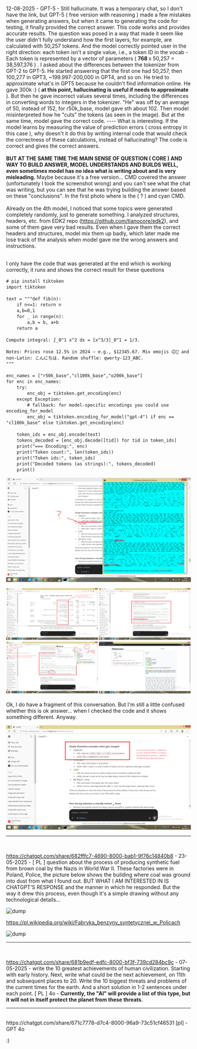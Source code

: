 12-08-2025 - GPT-5 - Still hallucinate. It was a temporary chat, so I don't have the link, but GPT-5 ( free version with reasoning ) made a few mistakes when generating answers, but when it came to generating the code for testing, it finally provided the correct answer. This code works and provides accurate results. The question was posed in a way that made it seem like the user didn't fully understand how the first layers, for example, are calculated with 50,257 tokens. And the model correctly pointed user in the right direction: each token isn't a single value, i.e., a token ID in the vocab - Each token is represented by a vector of parameters ( <b> 768 </b> x 50,257 = 38,597,376 ) . I asked about the differences between the tokenizer from GPT-2 to GPT-5. He started answering that the first one had 50,257, then 100,277 in GPT3, ~199.997-200,000 in GPT4, and so on. He tried to approximate what's in GPT5 because he couldn't find information online. He gave 300k :) ( <b>at this point, hallucinating is useful if needs to approximate </b>). But then he gave incorrect values several times, including the differences in converting words to integers in the tokenizer. "He" was off by an average of 50, instead of 152, for r50k_base, model gave sth about 102. Then model misinterpreted how he "cuts" the tokens (as seen in the image). But at the same time, model gave the correct code. ---- What is interesting. If the model learns by measuring the value of prediction errors ( cross entropy in this case ), why doesn't it do this by writing internal code that would check the correctness of these calculations, instead of hallucinating? The code is correct and gives the correct answers.
<br /><br />
<b>BUT AT THE SAME TIME THE MAIN SENSE OF QUESTION ( CORE ) AND WAY TO BUILD ANSWER, MODEL UNDERSTANDS AND BUILDS WELL, even sometimes model has no idea what is writing about and is very misleading.</b> Maybe because it's a free version... CMD covered the answer (unfortunately I took the screenshot wrong) and you can't see what the chat was writing, but you can see that he was trying building the answer based on these "conclusions". In the first photo where is the ( ? ) and cyan CMD.
<br /><br />
Already on the 4th model, I noticed that some topics were generated completely randomly, just to generate something. I analyzed structures, headers, etc. from EDK2 repo (https://github.com/tianocore/edk2), and some of them gave very bad results. Even when I gave them the correct headers and structures, model mix them up badly, which later made me lose track of the analysis when model gave me the wrong answers and instructions.
<br /><br />

I only have the code that was generated at the end which is working correctly, it runs and shows the correct result for these questions

```
# pip install tiktoken
import tiktoken

text = """def fib(n):
    if n<=1: return n
    a,b=0,1
    for _ in range(n):
        a,b = b, a+b
    return a

Compute integral: ∫_0^1 x^2 dx = [x^3/3]_0^1 = 1/3.

Notes: Prices rose 12.5% in 2024 — e.g., $12345.67. Mix emojis 😊🚀 and non-Latin: こんにちは. Random shuffle: qwerty-123_ABC.
"""

enc_names = ["r50k_base","cl100k_base","o200k_base"]
for enc in enc_names:
    try:
        enc_obj = tiktoken.get_encoding(enc)
    except Exception:
        # fallback: for model-specific encodings you could use encoding_for_model
        enc_obj = tiktoken.encoding_for_model("gpt-4") if enc == "cl100k_base" else tiktoken.get_encoding(enc)

    token_ids = enc_obj.encode(text)
    tokens_decoded = [enc_obj.decode([tid]) for tid in token_ids]
    print("=== Encoding:", enc)
    print("Token count:", len(token_ids))
    print("Token ids:", token_ids)
    print("Decoded tokens (as strings):", tokens_decoded)
    print()
```

![dump](https://github.com/KarolDuracz/scratchpad/blob/main/MachineLearning/chatGPT-OpenAI-some%20chat%20conversations/277%20-%2012-08-2025%20-%20GPT-5%20-%20Still%20hallucinate.png?raw=true)

![dump](https://github.com/KarolDuracz/scratchpad/blob/main/MachineLearning/chatGPT-OpenAI-some%20chat%20conversations/12-08-2025%20-%20big%20picture.png?raw=true)

Ok, I do have a fragment of this conversation. But I'm still a little confused whether this is ok answer... when I checked the code and it shows something different. Anyway.

![dump](https://github.com/KarolDuracz/scratchpad/blob/main/MachineLearning/chatGPT-OpenAI-some%20chat%20conversations/278%20-%2012-08-2025%20-%20GPT-5%20jest%20dobry%20ale%20halucynuje.png?raw=true)

<hr>
<br />

https://chatgpt.com/share/682fffc7-4690-8000-bab1-9f76c14840b8 - 23-05-2025 - [ PL ] question about the process of producing synthetic fuel from brown coal by the Nazis in World War II. These factories were in Poland, Police, the picture below shows the building where coal was ground into dust from what I found out. BUT WHAT I AM INTERESTED IN IS CHATGPT'S RESPONSE and the manner in which he responded. But the way it drew this process, even though it's a simple drawing without any technological details...

![dump](https://chatgpt.com/backend-api/public_content/enc/eyJpZCI6Im1fNjgzMDAxZGFkYzVjODE5MThlZjRjNDViMzRmZmViYTI6ZmlsZV8wMDAwMDAwMDNhZTg2MWY0OTM5ZDlhOTk1NmI2ODg4MyIsInRzIjoiNDg1NTQ5IiwicCI6InB5aSIsInNpZyI6ImEyNTgxZDA5ZTdiMzJhNWM3NzYzNmRlOGIzYTI3NGRiM2FlYmEwNmJiMGM0Yjg4OWI4N2JjMWQyN2RhNTJmNmUiLCJ2IjoiMCIsImdpem1vX2lkIjpudWxsfQ==)

https://pl.wikipedia.org/wiki/Fabryka_benzyny_syntetycznej_w_Policach

![dump](https://upload.wikimedia.org/wikipedia/commons/f/f8/Police_fabryka_benzyny_syntetycznej_dron_%281%29.jpg) 
<hr>
<br />

https://chatgpt.com/share/681b9edf-edfc-8000-bf3f-739cd284bc9c - 07-05-2025 - write the 10 greatest achievements of human civilization. Starting with early history. Next, write what could be the next achievement, on 11th and subsequent places to 20. Write the 10 biggest threats and problems of the current times for the earth. And a short solution in 1-2 sentences under each point. [ PL ] 4o - <b>Currently, the "AI" will provide a list of this type, but it will not in itself protect the planet from these threats.</b>
<hr>
<br />
https://chatgpt.com/share/671c7778-d7c4-8000-96a9-73c51cf46531 [pl] - GPT 4o

:) 
